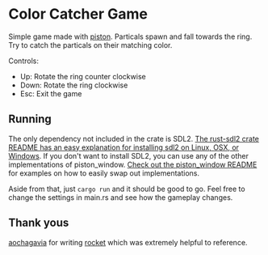 # Color Catcher Game

Simple game made with [piston](https://github.com/PistonDevelopers/piston). Particals spawn and fall towards the ring. Try to catch the particals on their matching color.

Controls:

* Up: Rotate the ring counter clockwise
* Down: Rotate the ring clockwise
* Esc: Exit the game

## Running

The only dependency not included in the crate is SDL2. [The rust-sdl2 crate README has an easy explanation for installing sdl2 on Linux, OSX, or Windows](https://github.com/AngryLawyer/rust-sdl2). If you don't want to install SDL2, you can use any of the other implementations of piston_window. [Check out the piston_window README](https://github.com/PistonDevelopers/piston_window) for examples on how to easily swap out implementations.

Aside from that, just `cargo run` and it should be good to go. Feel free to change the settings in main.rs and see how the gameplay changes.


## Thank yous

[aochagavia](https://github.com/aochagavia) for writing [rocket](https://github.com/aochagavia/rocket) which was extremely helpful to reference.
